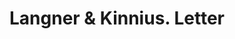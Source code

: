 ---
doi: 10.7916/D8PC4DK4
date_other: '1880'
date_other_textual: 1880-1889
form: correspondence
genre:
- Letters (correspondence)
name:
- Langner & Kinnius
object_in_context_url: https://biggert.cul.columbia.edu/items/view/ave_biggert_01648
subject_hierarchical_geographic:
- Buffalo, New York, United States
subject_name:
- Langner & Kinnius
title: Langner & Kinnius. Letter
sort_title: Langner & Kinnius. Letter
call_number: ave_biggert_01648
coordinates:
- 42.90472222222222,-78.84944444444444
pid: ave_biggert_01648
identifiers: ave_biggert_01648
thumbnail: https://derivativo-3.library.columbia.edu/iiif/2/ldpd:490725/full/!256,256/0/native.jpg
permalink: "/items/ave_biggert_01648/"
layout: iiif-image-page
---